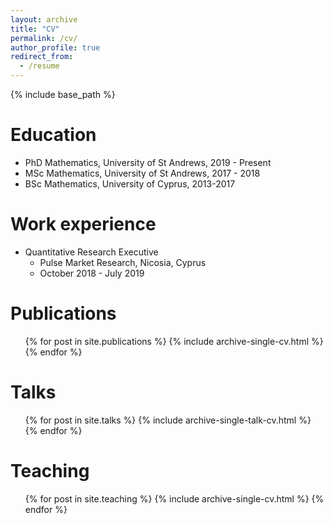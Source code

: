 ```yaml
---
layout: archive
title: "CV"
permalink: /cv/
author_profile: true
redirect_from:
  - /resume
---
```


{% include base_path %}

Education
======
* PhD Mathematics, University of St Andrews, 2019 - Present
* MSc Mathematics, University of St Andrews, 2017 - 2018
* BSc Mathematics, University of Cyprus, 2013-2017

Work experience
======
* Quantitative Research Executive
  * Pulse Market Research, Nicosia, Cyprus
  * October 2018 - July 2019
 
Publications
======
  <ul>{% for post in site.publications %}
    {% include archive-single-cv.html %}
  {% endfor %}</ul>
  
Talks
======
  <ul>{% for post in site.talks %}
    {% include archive-single-talk-cv.html %}
  {% endfor %}</ul>
  
Teaching
======
  <ul>{% for post in site.teaching %}
    {% include archive-single-cv.html %}
  {% endfor %}</ul>
  
